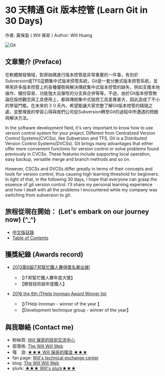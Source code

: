 30 天精通 Git 版本控管 (Learn Git in 30 Days)
=================

作者: 黃保翕 ( Will 保哥 )
Author: Will Huang

![Git](https://cloud.githubusercontent.com/assets/88981/7561160/79b1cc50-f7fc-11e4-8077-27335f520328.png)

文章簡介 (Preface)
------------

在軟體開發領域，對原始碼進行版本控管是非常重要的一件事，有別於Subversion或TFS這類集中式版本控管系統，Git是一套分散式版本控管系統，並帶來許多版本控管上的各種優勢與解決傳統集中式版本控管的缺失，例如支援本地操作、備份容易、功能強大且彈性的分支與合併等等。不過，由於Git版本控管無論在版控觀念與工具使用上，都與傳統集中式版控工具差異甚大，因此造成了不小的學習門檻，在未來的３０天內，希望能讓大家完整了解Git版本控管的精隨之處，並整理我的學習心得與我們公司從Subversion轉至Git的過程中所遭遇的問題與解決方法。

In the software development field, it's very important to know how to use version control system for your project. Different from Centralized Version Control Systems(CVCSs), like Subversion and TFS, Git is a Distributed Version Control Systems(DVCSs). Git brings many advantages that either offer more convenient functions for version control or solve problems found previously in CVCSs. These features include supporting local operation, easy backup, versatile merge and branch methods and so on. 

However, CSCSs and DVCSs differ greatly in terms of their concepts and tools for version control, thus causing high learning threshold for beginners. In light of that, in the following 30 days, I hope that everyone can grasp the essence of git version control. I'll share my personal learning experience and how I dealt with all the problems I encountered while my company was switching from subversion to git.

旅程從現在開始： (Let's embark on our journey now) (^_^) 
---------------------------------------

* [中文版目錄](zh-tw/TOC.markdown)
* [Table of Contents]()

獲獎紀錄 (Awards record)
----------

* [2013第6屆iT邦幫忙鐵人賽得獎名單出爐!](http://ithelp.ithome.com.tw/question/10142953)
	* 【iT邦幫忙鐵人賽年度大獎】
	* 【開發技術組年度鐵人】

* [2016 the 6th iTHelp Ironman Award Winner list](http://ithelp.ithome.com.tw/question/10142953)
	* 【iTHelp Ironman - winner of the year 】
	* 【Development technique group - winner of the year】

與我聯絡 (Contact me)
-----------

* 粉絲頁: [Will 保哥的技術交流中心](https://www.facebook.com/will.fans)
* 部落格: [The Will Will Web](http://blog.miniasp.com/)
* 噗　浪: [★★★ Will 保哥的噗浪 ★★★](http://www.plurk.com/willh/invite)
* fan page: [Will's technical exchange center](https://www.facebook.com/will.fans)
* blog: [The Will Will Web](http://blog.miniasp.com/)
* plurk: [★★★ Will's plurk★★★](http://blog.miniasp.com/)
